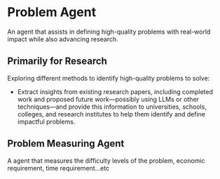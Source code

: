 # Problem Agent

An agent that assists in defining high-quality problems with real-world impact while also advancing research.

## Primarily for Research

Exploring different methods to identify high-quality problems to solve:

- Extract insights from existing research papers, including completed work and proposed future work—possibly using LLMs or other techniques—and provide this information to universities, schools, colleges, and research institutes to help them identify and define impactful problems.

## Problem Measuring Agent

A agent that measures the difficulty levels of the problem, economic requirement, time requirement...etc